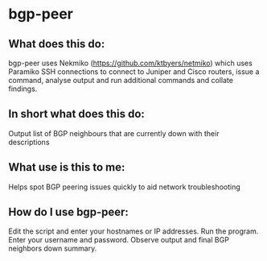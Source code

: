 # bgp-peer

## What does this do:
bgp-peer uses Nekmiko (https://github.com/ktbyers/netmiko) which uses Paramiko SSH connections
to connect to Juniper and Cisco routers, issue a command, analyse output and run additional commands and collate findings.

## In short what does this do:
Output list of BGP neighbours that are currently down with their descriptions

## What use is this to me:
Helps spot BGP peering issues quickly to aid network troubleshooting

## How do I use bgp-peer:
Edit the script and enter your hostnames or IP addresses.
Run the program.
Enter your username and password.
Observe output and final BGP neighbors down summary.
